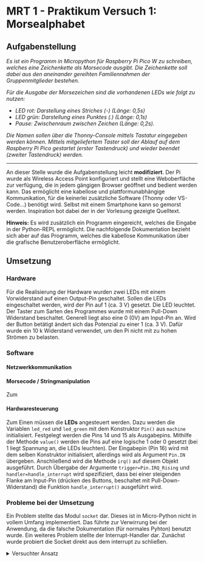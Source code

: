 # MRT 1 - Praktikum Versuch 1: Morsealphabet

## Aufgabenstellung
*Es ist ein Programm in Micropython für Raspberry Pi Pico W zu schreiben, welches
eine Zeichenkette als Morsecode ausgibt. Die Zeichenkette soll dabei aus den
aneinander gereihten Familiennahmen der Gruppenmitglieder bestehen.*

*Für die Ausgabe der Morsezeichen sind die vorhandenen LEDs wie folgt zu nutzen:*
- *LED rot: Darstellung eines Striches (-) (Länge: 0,5s)*
- *LED grün: Darstellung eines Punktes (.) (Länge: 0,1s)*
- *Pause: Zwischenraum zwischen Zeichen (Länge: 0,2s).*

*Die Namen sollen über die Thonny-Console mittels Tastatur eingegeben werden
können. Mittels mitgeliefertem Taster soll der Ablauf auf dem Raspberry Pi Pico
gestartet (erster Tastendruck) und wieder beendet (zweiter Tastendruck) werden.*

---

An dieser Stelle wurde die Aufgabenstellung leicht **modifiziert**. Der Pi wurde als Wireless Access Point konfiguriert und stellt eine Weboberfläche zur verfügung, die in jedem gängigen Browser geöffnet und bedient werden kann. Das ermöglicht eine kabellose und plattformunabhängige Kommunikation, für die keinerlei zusätzliche Software (Thonny oder VS-Code...) benötigt wird. Selbst mit einem Smartphone kann so gemorst werden. Inspiration bot dabei der in der Vorlesung gezeigte Quelltext.

**Hinweis:** Es wird zusätzlich ein Programm eingereicht, welches die Eingabe in der Python-REPL ermöglicht. Die nachfolgende Dokumentation bezieht sich aber auf das Programm, welches die kabellose Kommunikation über die grafische Benutzeroberfläche ermöglicht.

## Umsetzung
### Hardware
Für die Realisierung der Hardware wurden zwei LEDs mit einem Vorwiderstand auf einen Output-Pin geschaltet. Sollen die LEDs eingeschaltet werden, wird der Pin auf 1 (ca. 3 V) gesetzt. Die LED leuchtet.
Der Taster zum Sarten des Programmes wurde mit einem Pull-Down Widerstand beschaltet. Generell liegt also eine 0 (0V) am Input-Pin an. Wird der Button betätigt ändert sich das Potenzial zu einer 1 (ca. 3 V). Dafür wurde ein 10 k Widerstand verwendet, um den Pi nicht mit zu hohen Strömen zu belasten.

### Software
#### Netzwerkkommunikation

#### Morsecode / Stringmanipulation
Zum
#### Hardwaresteuerung
Zum Einen müssen die **LEDs** angesteuert werden. Dazu werden die Variablen `led_red` und `led_green` mit dem Konstruktor `Pin()` aus `machine` initialisiert. Festgelegt werden die Pins 14 und 15 als Ausgabepins. Mithilfe der Methode `value()` werden die Pins auf eine logische 1 oder 0 gesetzt (bei 1 liegt Spannung an, die LEDs leuchten).
Der Eingabepin (Pin 16) wird mit dem selben Konstruktor initialisiert, allerdings wird als Argument `Pin.IN` übergeben. Anschließend wird die Methode `irq()` auf diesem Objekt ausgeführt. Durch Übergabe der Argumente `trigger=Pin.IRQ_Rising` und `handler=handle_interrupt` wird spezifiziert, dass bei einer steigenden Flanke am Input-Pin (drücken des Buttons, beschaltet mit Pull-Down-Widerstand) die Funktion `handle_interrupt()` ausgeführt wird.
### Probleme bei der Umsetzung
Ein Problem stellte das Modul `socket` dar. Dieses ist in Micro-Python nicht in vollem Umfang implementiert. Das führte zur Verwirrung bei der Anwendung, da die falsche Dokumentation (für normales Pyhton) benutzt wurde.
Ein weiteres Problem stellte der Interrupt-Handler dar. Zunächst wurde probiert die Socket direkt aus dem interrupt zu schließen.

<details><summary> Versuchter Ansatz </summary>
  

  
</details>


